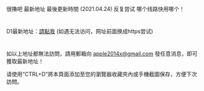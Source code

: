 很擼吧 最新地址 最後更新時間 (2021.04.24) 反复尝试 哪个线路快用哪个！
# 
D1最新地址：<a href="http://www.22kxx.com" rel="nofollow">請點我</a> (如遇无法访问，网址前面换成https尝试)
# 
如以上地址都無法訪問，請用郵箱向 apple2014x@gmail.com 發任意消息，即可獲取最新地址！

请使用“CTRL+D”將本頁面添加至您的瀏覽器收藏夾內或手機截圖保存，方便下次訪問。
